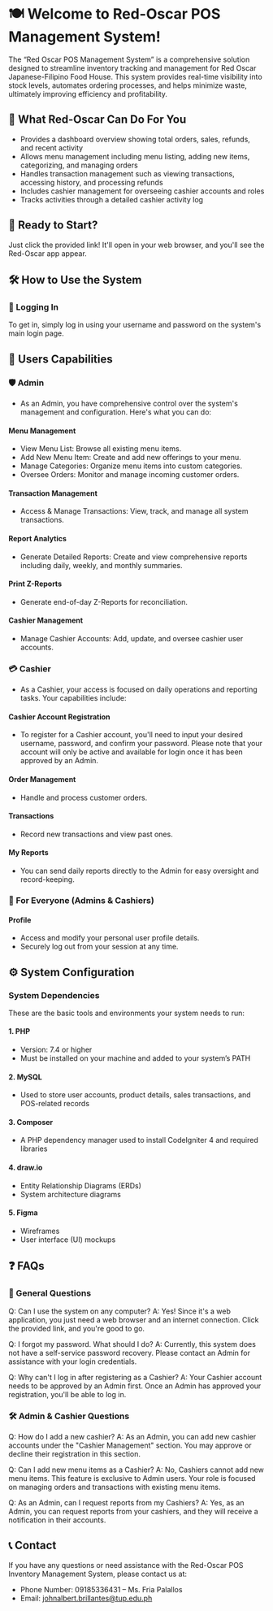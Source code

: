 # 🍽️ Welcome to Red-Oscar POS Management System!
The “Red Oscar POS Management System” is a comprehensive solution designed to streamline inventory tracking and management for Red Oscar Japanese-Filipino Food House. This system provides real-time visibility into stock levels, automates ordering processes, and helps minimize waste, ultimately improving efficiency and profitability.

## 🚀 What Red-Oscar Can Do For You
- Provides a dashboard overview showing total orders, sales, refunds, and recent activity
- Allows menu management including menu listing, adding new items, categorizing, and managing orders
- Handles transaction management such as viewing transactions, accessing history, and processing refunds
- Includes cashier management for overseeing cashier accounts and roles
- Tracks activities through a detailed cashier activity log

## 🧭 Ready to Start?
Just click the provided link! It'll open in your web browser, and you'll see the Red-Oscar app appear.

##  🛠️ How to Use the System

### 🔐 Logging In
To get in, simply log in using your username and password on the system's main login page.

## 👥 Users Capabilities
### 🛡️ Admin
- As an Admin, you have comprehensive control over the system's management and configuration. Here's what you can do:

#### Menu Management
- View Menu List: Browse all existing menu items.
- Add New Menu Item: Create and add new offerings to your menu.
- Manage Categories: Organize menu items into custom categories.
- Oversee Orders: Monitor and manage incoming customer orders.

#### Transaction Management
- Access & Manage Transactions: View, track, and manage all system transactions.
#### Report Analytics
- Generate Detailed Reports: Create and view comprehensive reports including daily, weekly, and monthly summaries.
#### Print Z-Reports
- Generate end-of-day Z-Reports for reconciliation.
#### Cashier Management
- Manage Cashier Accounts: Add, update, and oversee cashier user accounts.

### 💳 Cashier
- As a Cashier, your access is focused on daily operations and reporting tasks. Your capabilities include:

####  Cashier Account Registration
- To register for a Cashier account, you'll need to input your desired username, password, and confirm your password. Please note that your account will only be active and available for login once it has been approved by an Admin.

#### Order Management
- Handle and process customer orders.
#### Transactions
- Record new transactions and view past ones.
#### My Reports
- You can send daily reports directly to the Admin for easy oversight and record-keeping.

### 👤 For Everyone (Admins & Cashiers)
#### Profile
- Access and modify your personal user profile details.
- Securely log out from your session at any time.
  
## ⚙️ System Configuration
### System Dependencies
These are the basic tools and environments your system needs to run:

#### 1. PHP
 - Version: 7.4 or higher
 - Must be installed on your machine and added to your system’s PATH
#### 2. MySQL
 - Used to store user accounts, product details, sales transactions, and POS-related records
#### 3. Composer
 - A PHP dependency manager used to install CodeIgniter 4 and required libraries
#### 4. draw.io 
 - Entity Relationship Diagrams (ERDs)
 - System architecture diagrams
#### 5. Figma
 - Wireframes
 - User interface (UI) mockups


## ❓ FAQs
### 🧠 General Questions
Q: Can I use the system on any computer?
A: Yes! Since it's a web application, you just need a web browser and an internet connection. Click the provided link, and you're good to go.

Q: I forgot my password. What should I do?
A: Currently, this system does not have a self-service password recovery. Please contact an Admin for assistance with your login credentials.

Q: Why can't I log in after registering as a Cashier?
A: Your Cashier account needs to be approved by an Admin first. Once an Admin has approved your registration, you'll be able to log in.

### 🛠️ Admin & Cashier Questions
Q: How do I add a new cashier?
A: As an Admin, you can add new cashier accounts under the "Cashier Management" section. You may approve or decline their registration in this section.

Q: Can I add new menu items as a Cashier?
A: No, Cashiers cannot add new menu items. This feature is exclusive to Admin users. Your role is focused on managing orders and transactions with existing menu items.

Q: As an Admin, can I request reports from my Cashiers?
A: Yes, as an Admin, you can request reports from your cashiers, and they will receive a notification in their accounts.

## 📞 Contact
If you have any questions or need assistance with the Red-Oscar POS Inventory Management System, please contact us at:

- Phone Number: 09185336431 – Ms. Fria Palallos
- Email: johnalbert.brillantes@tup.edu.ph
